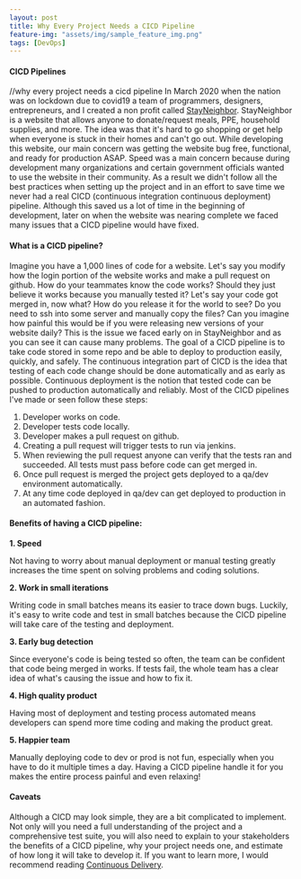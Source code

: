 ```yaml
---
layout: post
title: Why Every Project Needs a CICD Pipeline
feature-img: "assets/img/sample_feature_img.png"
tags: [DevOps]
---
```


#### CICD Pipelines

//why every project needs a cicd pipeline
In March 2020 when the nation was on lockdown due to covid19 a team of programmers, designers, entrepreneurs, and I created a non profit called [StayNeighbor](https://stayneighbor.com/). StayNeighbor is a website that allows anyone to donate/request meals, PPE, household supplies, and more. The idea was that it's hard to go shopping or get help when everyone is stuck in their homes and can't go out. While developing this website, our main concern was getting the website bug free, functional, and ready for production ASAP. Speed was a main concern because during development many organizations and certain government officials wanted to use the website in their community. As a result we didn't follow all the best practices when setting up the project and in an effort to save time we never had a real CICD (continuous integration continuous deployment) pipeline. Although this saved us a lot of time in the beginning of development, later on when the website was nearing complete we faced many issues that a CICD pipeline would have fixed.

#### What is a CICD pipeline?

Imagine you have a 1,000 lines of code for a website. Let's say you modify how the login portion of the website works and make a pull request on github. How do your teammates know the code works? Should they just believe it works because you manually tested it? Let's say your code got merged in, now what? How do you release it for the world to see? Do you need to ssh into some server and manually copy the files? Can you imagine how painful this would be if you were releasing new versions of your website daily? This is the issue we faced early on in StayNeighbor and as you can see it can cause many problems. The goal of a CICD pipeline is to take code stored in some repo and be able to deploy to production easily, quickly, and safely. The continuous integration part of CICD is the idea that testing of each code change should be done automatically and as early as possible. Continuous deployment is the notion that tested code can be pushed to production automatically and reliably. Most of the CICD pipelines I've made or seen follow these steps:
1. Developer works on code.
2. Developer tests code locally.
3. Developer makes a pull request on github.
4. Creating a pull request will trigger tests to run via jenkins.
5. When reviewing the pull request anyone can verify that the tests ran and succeeded. All tests must pass before code can get merged in.
6. Once pull request is merged the project gets deployed to a qa/dev environment automatically.
7. At any time code deployed in qa/dev can get deployed to production in an automated fashion.

#### Benefits of having a CICD pipeline:

**1. Speed**

Not having to worry about manual deployment or manual testing greatly increases the time spent on solving problems and coding solutions.


**2. Work in small iterations**

Writing code in small batches means its easier to trace down bugs. Luckily, it's easy to write code and test in small batches because the CICD pipeline will take care of the testing and deployment.

**3. Early bug detection**

Since everyone's code is being tested so often, the team can be confident that code being merged in works. If tests fail, the whole team has a clear idea of what's causing the issue and how to fix it.

**4. High quality product**

Having most of deployment and testing process automated means developers can spend more time coding and making the product great.

**5. Happier team**

Manually deploying code to dev or prod is not fun, especially when you have to do it multiple times a day. Having a CICD pipeline handle it for you makes the entire process painful and even relaxing!

#### Caveats
Although a CICD may look simple, they are a bit complicated to implement. Not only will you need a full understanding of the project and a comprehensive test suite, you will also need to explain to your stakeholders the benefits of a CICD pipeline, why your project needs one, and estimate of how long it will take to develop it. If you want to learn more, I would recommend reading [Continuous Delivery](https://www.amazon.com/Continuous-Delivery-Deployment-Automation-Addison-Wesley/dp/0321601912).
